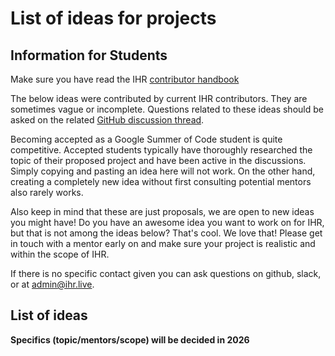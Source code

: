 # List of ideas for projects

## Information for Students

Make sure you have read the IHR [contributor handbook](./ihr-contributor-handbook.md)

The below ideas were contributed by current IHR contributors. They are sometimes
vague or incomplete.
Questions related to these ideas should be asked on the related [GitHub
discussion thread](https://github.com/orgs/InternetHealthReport/discussions).

Becoming accepted as a Google Summer of Code student is quite competitive.
Accepted students typically have thoroughly researched the topic of their
proposed project and have been active in the discussions.
Simply copying and pasting an idea here will not work.
On the other hand, creating a completely new idea without first consulting
potential mentors also rarely works.

Also keep in mind that these are just proposals, we are open to new ideas you
might have!
Do you have an awesome idea you want to work on for IHR, but that is not among
the ideas below?
That's cool. We love that!
Please get in touch with a mentor early on and make sure your project is
realistic and within the scope of IHR.

If there is no specific contact given you can ask questions on github, slack, or
at admin@ihr.live.

## List of ideas

**Specifics (topic/mentors/scope) will be decided in 2026**
